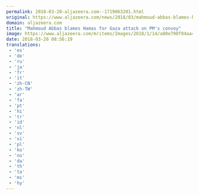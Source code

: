 ```yaml
---
permalink: 2018-03-20-aljazeera.com--1719063201.html
original: https://www.aljazeera.com/news/2018/03/mahmoud-abbas-blames-hamas-gaza-attack-pm-convoy-180320055826397.html
domain: aljazeera.com
title: "Mahmoud Abbas blames Hamas for Gaza attack on PM's convoy"
image: https://www.aljazeera.com/mritems/Images/2018/1/14/a80e790f04aa4b94af0f68f36d090c51_18.jpg
date: 2018-03-20 08:56:19
translations: 
 - 'es'
 - 'de'
 - 'ru'
 - 'ja'
 - 'fr'
 - 'it'
 - 'zh-CN'
 - 'zh-TW'
 - 'ar'
 - 'fa'
 - 'pt'
 - 'hi'
 - 'tr'
 - 'id'
 - 'nl'
 - 'sv'
 - 'vi'
 - 'pl'
 - 'ko'
 - 'no'
 - 'da'
 - 'th'
 - 'ta'
 - 'ms'
 - 'hy'
---
```


